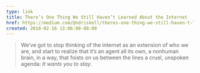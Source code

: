 ```yaml
---
type: link
title: There’s One Thing We Still Haven’t Learned About the Internet
href: https://medium.com/@ndriskell/theres-one-thing-we-still-haven-t-learned-about-the-internet-3c159ad14c67
created: 2018-02-16 13:06:00-08:00
---
```

> We’ve got to stop thinking of the internet as an extension of who we are, and start to realize that it’s an agent all its own, a nonhuman brain, in a way, that foists on us between the lines a cruel, unspoken agenda: *It wants you to stay*.
